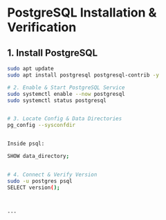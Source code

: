 # PostgreSQL Installation & Verification

## 1. Install PostgreSQL
```bash
sudo apt update
sudo apt install postgresql postgresql-contrib -y

# 2. Enable & Start PostgreSQL Service
sudo systemctl enable --now postgresql
sudo systemctl status postgresql


# 3. Locate Config & Data Directories
pg_config --sysconfdir


Inside psql:

SHOW data_directory;


# 4. Connect & Verify Version
sudo -u postgres psql
SELECT version();



---
